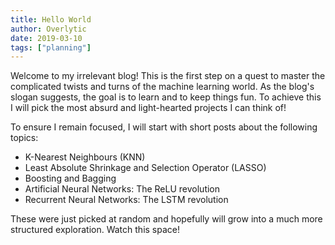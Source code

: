 ```yaml
---
title: Hello World
author: Overlytic
date: 2019-03-10
tags: ["planning"]
---
```


Welcome to my irrelevant blog! This is the first step on a quest to master the complicated twists and turns of the machine learning world.  As the blog's slogan suggests, the goal is to learn and to keep things fun. To achieve this I will pick the most absurd and light-hearted projects I can think of!

To ensure I remain focused, I will start with short posts about the following topics:

* K-Nearest Neighbours (KNN)
* Least Absolute Shrinkage and Selection Operator (LASSO)
* Boosting and Bagging
* Artificial Neural Networks: The ReLU revolution
* Recurrent Neural Networks: The LSTM revolution

These were just picked at random and hopefully will grow into a much more structured exploration. Watch this space!